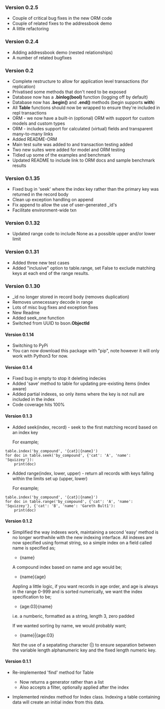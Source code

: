 ### Version 0.2.5

* Couple of critical bug fixes in the new ORM code
* Couple of related fixes to the addressbook demo
* A little refactoring

### Version 0.2.4

* Adding addressbook demo (nested relationships)
* A number of related bugfixes

### Version 0.2

* Complete restructure to allow for application level transactions (for replication)
* Privatised some methods that don't need to be exposed
* Database now has a **.binlog(bool)** function (logging off by default)
* Database now has **.begin()** and **.end()** methods (begin supports **with**)
* All **Table** functions should now be wrapped to ensure they're included in repl transactions
* ORM - we now have a built-in (optional) ORM with support for custom models and custom types
* ORM - includes support for calculated (virtual) fields and transparent many-to-many links
* Added README-ORM
* Main test suite was added to and transaction testing added
* Two new suites were added for model and ORM testing
* Tidied up some of the examples and benchmark
* Updated README to include link to ORM docs and sample benchmark results

### Version 0.1.35

* Fixed bug in 'seek' where the index key rather than the primary key was returned in the record body
* Clean up exception handling on append
* Fix append to allow the use of user-generated _id's
* Facilitate environment-wide txn

### Version 0.1.32

* Updated range code to include None as a possible upper and/or lower limit

### Version 0.1.31

* Added three new test cases
* Added "inclusive" option to table.range, set False to exclude matching keys at 
each end of the range results.

### Version 0.1.30

* _id no longer stored in record body (removes duplication)
* Removes unnecessary decode in range
* Lots of misc bug fixes and exception fixes
* New Readme
* Added seek_one function
* Switched from UUID to bson.**ObjectId**

#### Version 0.1.14

* Switching to PyPi
* You can now download this package with "pip", note however it will only work with Python3 for now.

#### Version 0.1.4

* Fixed bug in empty to stop it deleting indecies
* Added 'save' method to table for updating pre-existing items (index aware)
* Added partial indexes, so only items where the key is not null are included in the index
* Code coverage hits 100%

#### Version 0.1.3

* Added seek(index, record) - seek to the first matching record based on an index key

  For example;
```  
table.index('by_compound', '{cat}|{name}')
for doc in table.seek('by_compound', {'cat': 'A', 'name': 'Squizzey'}):
    print(doc)
```

* Added range(index, lower, upper) - return all records with keys falling within the
  limits set up (upper, lower)

  For example;
  
```  
table.index('by_compound', '{cat}|{name}')
for doc in table.range('by_compound', {'cat': 'A', 'name': 'Squizzey'}, {'cat': 'B', 'name': 'Gareth Bult1'):
    print(doc)
```

#### Version 0.1.2

* Simplified the way indexes work, maintaining a second 'easy' method is no
  longer worthwhile with the new indexing interface. All indexes are now specified
  using format string, so a simple index on a field called name is specified as;
  
  - {name}
  
  A compound index based on name and age would be;
  
  - {name}{age}
  
  Appling a little logic, if you want records in age order, and age is always in
  the range 0-999 and is sorted numerically, we want the index specification to be;
  
  - {age:03}{name}
  
  i.e. a numberic, formatted as a string, length 3, zero padded
  
  If we wanted sorting by name, we would probably want;
  
  - {name}|{age:03}
  
  Not the use of a sepatating character (|) to ensure separation between the variable 
  length alphanumeric key and the fixed length numeric key.

#### Version 0.1.1

* Re-implemented 'find' method for Table
  * Now returns a generator rather than a list
  * Also accepts a filter, optionally applied after the index
  
* Implemented reindex method for Index class.
  Indexing a table containing data will create an initial index from this data.
  
